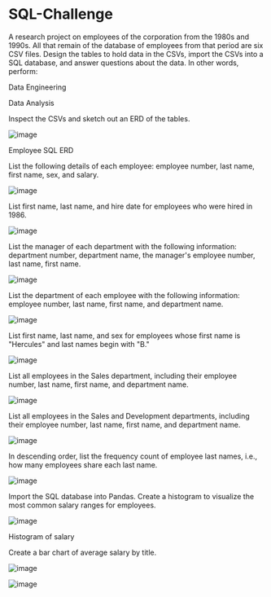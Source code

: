 # SQL-Challenge

A research project on employees of the corporation from the 1980s and 1990s. All that remain of the database of employees from that period are six CSV files.
Design the tables to hold data in the CSVs, import the CSVs into a SQL database, and answer questions about the data. In other words, perform:


Data Engineering


Data Analysis


Inspect the CSVs and sketch out an ERD of the tables. 


![image](https://user-images.githubusercontent.com/79819331/120353166-7ad91d00-c2cf-11eb-8238-86afa15e6c07.png)

Employee SQL ERD





List the following details of each employee: employee number, last name, first name, sex, and salary.



![image](https://user-images.githubusercontent.com/79819331/120354557-86791380-c2d0-11eb-86c2-109e340751be.png)


List first name, last name, and hire date for employees who were hired in 1986.


![image](https://user-images.githubusercontent.com/79819331/120355344-39497180-c2d1-11eb-83b3-8305705bdb76.png)


List the manager of each department with the following information: department number, department name, the manager's employee number, last name, first name.


![image](https://user-images.githubusercontent.com/79819331/120355676-79105900-c2d1-11eb-9082-21a8654fb89b.png)


List the department of each employee with the following information: employee number, last name, first name, and department name.


![image](https://user-images.githubusercontent.com/79819331/120356081-f76cfb00-c2d1-11eb-89f1-18538f6e77dc.png)


List first name, last name, and sex for employees whose first name is "Hercules" and last names begin with "B."


![image](https://user-images.githubusercontent.com/79819331/120356321-34d18880-c2d2-11eb-9b1e-f58be6da8555.png)



List all employees in the Sales department, including their employee number, last name, first name, and department name.


![image](https://user-images.githubusercontent.com/79819331/120356582-7e21d800-c2d2-11eb-9d03-036c992c6f00.png)


List all employees in the Sales and Development departments, including their employee number, last name, first name, and department name.


![image](https://user-images.githubusercontent.com/79819331/120356778-b4f7ee00-c2d2-11eb-9dcf-8fcc54bbef1b.png)


In descending order, list the frequency count of employee last names, i.e., how many employees share each last name.


![image](https://user-images.githubusercontent.com/79819331/120357055-07390f00-c2d3-11eb-9cd6-defa83dbaf5f.png)


Import the SQL database into Pandas. Create a histogram to visualize the most common salary ranges for employees. 


![image](https://user-images.githubusercontent.com/79819331/120358316-5b90be80-c2d4-11eb-8bfe-6b055878268a.png)


Histogram of salary


Create a bar chart of average salary by title.

![image](https://user-images.githubusercontent.com/79819331/120358957-1e78fc00-c2d5-11eb-8376-f782fed1e39e.png)


![image](https://user-images.githubusercontent.com/79819331/120359025-394b7080-c2d5-11eb-9e3c-133a3b706197.png)


 








